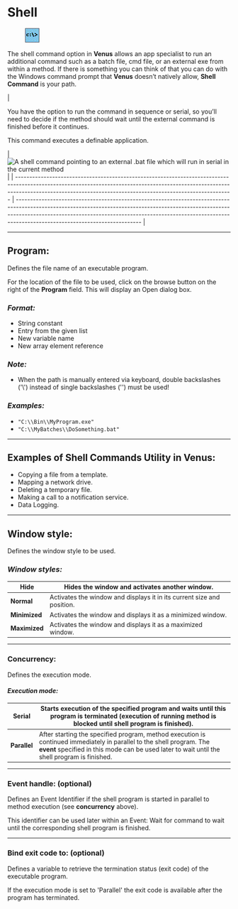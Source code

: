 # Shell

<figure><img src="../.gitbook/assets/image (3).png" alt=""><figcaption></figcaption></figure>

The shell command option in **Venus** allows an app specialist to run an additional command such as a batch file, cmd file, or an external exe from within a method. If there is something you can think of that you can do with the Windows command prompt that **Venus** doesn’t natively allow, **Shell Command** is your path.

| <p>You have the option to run the command in sequence or serial, so you’ll need to decide if the method should wait until the external command is finished before it continues.</p><p>This command executes a definable application.</p> | <img src="https://sp-ao.shortpixel.ai/client/to_auto,q_lossless,ret_img,w_278,h_255/https://raverobot.com/wp-content/uploads/2018/11/ShellCommand-1.jpg" alt="A shell command pointing to an external .bat file which 
will run in serial in the current method" data-size="original"> |
| ---------------------------------------------------------------------------------------------------------------------------------------------------------------------------------------------------------------------------------------- | -------------------------------------------------------------------------------------------------------------------------------------------------------------------------------------------------------------------------------------------------------------------------------------- |





***

## **Program:**

Defines the file name of an executable program.

For the location of the file to be used, click on the browse button on the right of the **Program** field. This will display an Open dialog box.

### _**Format:**_

* String constant
* Entry from the given list
* New variable name
* New array element reference

### _**Note:**_

* When the path is manually entered via keyboard, double backslashes ('\\') instead of single backslashes ('') must be used!

### _**Examples:**_

* `"C:\\Bin\\MyProgram.exe"`
* `"C:\\MyBatches\\DoSomething.bat"`

***

## **Examples of Shell Commands Utility in Venus:**

* Copying a file from a template.
* Mapping a network drive.
* Deleting a temporary file.
* Making a call to a notification service.
* Data Logging.

***

## **Window style:**

Defines the window style to be used.

### _**Window styles:**_

| **Hide**      | Hides the window and activates another window.                         |
| ------------- | ---------------------------------------------------------------------- |
| **Normal**    | Activates the window and displays it in its current size and position. |
| **Minimized** | Activates the window and displays it as a minimized window.            |
| **Maximized** | Activates the window and displays it as a maximized window.            |

***

### **Concurrency:**

Defines the execution mode.

#### _**Execution mode:**_

| **Serial**   | Starts execution of the specified program and waits until this program is terminated (execution of running method is blocked until shell program is finished).                                                        |
| ------------ | --------------------------------------------------------------------------------------------------------------------------------------------------------------------------------------------------------------------- |
| **Parallel** | After starting the specified program, method execution is continued immediately in parallel to the shell program. The **event** specified in this mode can be used later to wait until the shell program is finished. |

***

### **Event handle:** (optional)

Defines an Event Identifier if the shell program is started in parallel to method execution (see **concurrency** above).

This identifier can be used later within an Event: Wait for command to wait until the corresponding shell program is finished.

***

### **Bind exit code to:** (optional)

Defines a variable to retrieve the termination status (exit code) of the executable program.

If the execution mode is set to 'Parallel' the exit code is available after the program has terminated.
